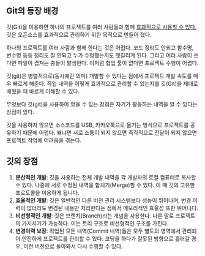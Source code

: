 ## Git의 등장 배경

깃(Git)을 이용하면 하나의 프로젝트를 여러 사람들과 함께 <u>효과적으로 사용할 수 있다.</u> 깃은 오픈소스를 효과적으로 관리하기 위한 목적으로 만들어 졌다.

하나의 프로젝트를 여러 사람과 함께 한다는 것은 어렵다. 코드 정리도 안되고 함수명, 변수명 등등 정리도 잘 안되고 누가 수정했는지도 헷갈리게 된다. 그리고 여러 사람이 쓰다면 파일이 겹쳐는 충돌이 발생한다. 이처럼 협업 툴이 없다면 프로젝트 수행이 어렵다.

깃(git)은 병렬적으로(동시에란 의미) 개발할 수 있다는 점에서 프로젝트 개발 속도를 매우 빠르게 해준다. 작업 내역을 어떻게 효과적으로 관리할 수 있는지를 깃(Git)을 제대로 배웠을 때 바르게 이해할 수 있다.

무엇보다 깃(git)을 사용하여 얻을 수 있는 장점은 자기가 활동하는 내역을 알 수 있다는 장점이 있다.

깃을 사용하지 않으면 소스코드를 USB, 카카오톡으로 옮기는 방식으로 프로젝트를 공유하기 때문에 어렵다. 왜냐면 서로 소통이 되지 않으면 즉각적으로 전달이 되지 않으면 프로젝트 작업에 어려움을 겪는다.

## 깃의 장점

1.  **분산적인 개발**: 깃을 사용하는 전체 개발 내역을 각 개발자의 로컬 컴퓨터로 복사할 수 있다. 나중에 서로 수정된 내역을 합치기(Merge)할 수 있다. 이 때 깃의 고유한 프로토콜을 이용하게 됩니다.
2. **효율적인 개발**: 깃은 일반적인 다른 버전 관리 시스템보다 성능이 뛰어나며, 변경 이력이 많더라도 변경된 내용만 처리한다는 점에서 메모리적인 효율성 또한 뛰어나다.
3. **비선형적인 개발**: 깃은 브랜치(Branch)라는 개념을 사용한다. 다른 말로 프로젝트의 가지치기가 가능하다. 이는 트리 구조로 비선형적인 구조를 가진다.
4. **변경이력 보장**: 작업된 모든 내역(Commit 내역)들은 모두 별도의 영역에서 관리되어 안전하게 프로젝트를 관리할 수 있다. 코딩을 하다가 잘못된 방향으로 흘러갈 경우, 이전 버전으로 돌아와서 다시 수행할 수 있다. 